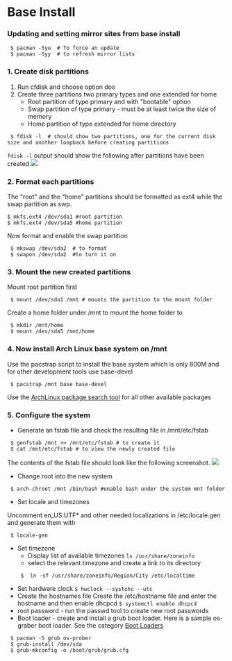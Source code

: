# Base Install

### Updating and setting mirror sites from base install

```
 $ pacman -Syu  # To force an update
 $ pacman -Syy  # to refresh mirror lists
```

### 1. Create disk partitions 
1. Run cfdisk and choose option dos
2. Create three partitions two primary types and one extended for home
   - Root partition of type primary and with "bootable" option
   - Swap partition of type primary - must be at  least twice the size of memory
   - Home partition of type extended for home directory
```
 $ fdisk -l  # should show two partitions, one for the current disk size and another loopback before creating partitions
``` 
```fdisk -l``` output should show the following after partitions have been created
 ![](screenshot1.png)

### 2. Format each partitions

The "root" and the "home" partitions should be formatted as ext4 while the swap partition as swp.

```
$ mkfs.ext4 /dev/sda1 #root partition
$ mkfs.ext4 /dev/sda5 #home partition
```
Now format and enable the swap partition
```
 $ mkswap /dev/sda2  # to format
 $ swapon /dev/sda2  #to turn it on
```
### 3. Mount the new created partitions
Mount root partition first
```
 $ mount /dev/sda1 /mnt # mounts the partition to the mount folder
```
Create a home folder under /mnt to mount the home folder to
```
 $ mkdir /mnt/home
 $ mount /dev/sda5 /mnt/home
```

### 4. Now install Arch Linux base system on /mnt
Use the pacstrap script to install the base system which is only 800M and for other development tools use base-devel
```
 $ pacstrap /mnt base base-devel
```
Use the [ArchLinux package search tool](https://www.archlinux.org/packages/) for all other available packages

### 5. Configure the system

  - Generate an fstab file and check the resulting file in /mnt/etc/fstab
  ```
   $ genfstab /mnt >> /mnt/etc/fstab # to create it
   $ cat /mnt/etc/fstab # to view the newly created file
  ```
  The contents of the fstab file should look like the following screenshot.
  ![](screenshot2.png)
  
  - Change root into the new system
  ```
   $ arch-chroot /mnt /bin/bash #enable bash under the system mnt folder
  ```
  - Set locale and timezones
  
  Uncomment en_US.UTF* and other needed localizations in /etc/locale.gen and generate them with
  ```
   $ locale-gen 
  ```
  - Set timezone
     - Display list of available timezones ```ls /usr/share/zoneinfo```
     - select the relevant timezone and create a link to its directory
     ```
      $  ln -sf /usr/share/zoneinfo/Region/City /etc/localtime
     ```
  - Set hardware clock ```$ hwclock --systohc --utc```
  - Create the hostnames file
  Create the /etc/hostname file and enter the hostname and then enable dhcpcd ```$ systemctl enable dhcpcd``` 
  - root password - run the passwd tool to create new root passwords
  - Boot loader - create and install a grub boot loader. Here is a sample os-graber boot loader. See the category [Boot Loaders](https://wiki.archlinux.org/index.php/Category:Boot_loaders)
  ```
   $ pacman -S grub os-prober
   $ grub-install /dev/sda
   $ grub-mkconfig -o /boot/grub/grub.cfg
 ```
